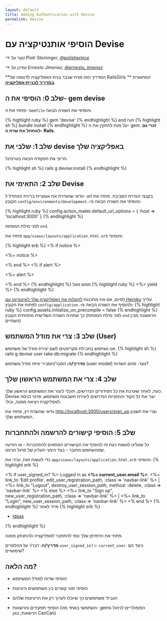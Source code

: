 ```yaml
---
layout: default
title: Adding Authentication with Devise
permalink: devise
---
```


# הוסיפי אותנטיקציה עם Devise

*נוצר על ידי Piotr Steininger, [@polishprince](https://twitter.com/polishprince)*

*עודכן על ידי Ernesto Jimenez, [@ernesto_jimenez](https://twitter.com/ernesto_jimenez)*

**המדריך הזה מניח שכבר בנית האפליקציה לדוגמה של RailsGirls המתוארת ** [**במדריך לבניית אפליקציה**](/app).


## שלב 0: הוסיפי את ה- gem devise

פתחי את ה- `Gemfile` והוסיפי את השורה הבאה

{% highlight ruby %}
gem 'devise'
{% endhighlight %}
and run
{% highlight sh %}
bundle install
{% endhighlight %}
על מנת להתקין את ה- gem. **זכרי גם לאתחל את שרת ה- Rails**.

## שלב 1: שלבי את devise באפליקציה שלך

הריצי את הפקודה הבאה בטרמינל.

{% highlight sh %}
rails g devise:install
{% endhighlight %}


## שלב 2: התאימי את Devise

וודאי שהגדרת את אופציית ברירת המחדל ל- url בקבצי הגדרת הסביבה. פתחי את הקובץ `config/environments/development.rb` והוסיפי את השורה הבאה:

{% highlight ruby %}
   config.action_mailer.default_url_options = { :host => 'localhost:3000' }
{% endhighlight %}

לפני מילת המפתח `end`.

פתחי את `app/views/layouts/application.html.erb` והוסיפי:

{% highlight erb %}
<% if notice %>
  <p class="alert alert-notice"><%= notice %></p>
<% end %>
<% if alert %>
  <p class="alert alert-error"><%= alert %></p>
<% end %>
{% endhighlight %}
ממש מעל
{% highlight ruby %}
   <%= yield %>
{% endhighlight %}

לסיום, אם את מתכננת [להעלות את האפליקציה שלך לאינטרנט עם Heroku](/heroku) עלייך לפתוח את הקובץ `config/application.rb` ולהוסיף את השורה הבאה:
{% highlight ruby %}
  config.assets.initialize_on_precompile = false
{% endhighlight %}
כך שתהיה השורה השלישית מתחתית הקובץ (לפני מילת המפתח `end` הראשונה מבין השתיים)

## שלב 3: צרי את מודל המשתמש (User)

אנו נשתמש בחבילת סקריפטים לשם יצירת מודל של משתמש.
{% highlight sh %}
   rails g devise user
   rake db:migrate
{% endhighlight %}

**מדריך/ה:** הסבר/הסבירי איזה מודל משתמש (user model) נוצר. מהם השדות?

## שלב 4: צרי את המשתמש הראשון שלך

כעת, לאחר שערכת את כל הסידורים הנדרשים, תוכלי ליצור את המשתמש הראשון שלך. Devise יוצר את כל הקוד וההפניות הנדרשים ליצירת חשבונות משתמש, פרטי כניסה לאפליקציה ויציאה ממנה, וכולי.

וודאי שהשרת רץ, פתחי את [http://localhost:3000/users/sign_up](http://localhost:3000/users/sign_up) וצרי את חשבון המשתמש שלך.

## שלב 5: הוסיפי קישורים להרשמה ולהתחברות

כל שעלינו לעשות כעת זה להוסיף את הקישורים המתאים להתחברות - או הודעה שמהשתמש מחובר - בצד הימני העליון של סרגל הניווט.

כדי לעשות זאת, ערכי את `app/views/layouts/application.html.erb` והוסיפי:
{% highlight erb %}
<p class="navbar-text pull-right">
<% if user_signed_in? %>
  Logged in as <strong><%= current_user.email %></strong>.
  <%= link_to 'Edit profile', edit_user_registration_path, :class => 'navbar-link' %> |
  <%= link_to "Logout", destroy_user_session_path, method: :delete, :class => 'navbar-link'  %>
<% else %>
  <%= link_to "Sign up", new_user_registration_path, :class => 'navbar-link'  %> |
  <%= link_to "Login", new_user_session_path, :class => 'navbar-link'  %>
<% end %>
{% endhighlight %}
מייד לאחר
{% highlight erb %}
<ul class="nav">
  <li class="active"><a href="/ideas">Ideas</a></li>
</ul>
{% endhighlight %}


פתחי את הדפדפן שלך ונסי להתחבר לאפליקציה ולהתנתק ממנה.

**מדריך/ה:** דבר/י על ההלפרים `user_signed_in?` ו- `current_user`. כיצד הם שימושיים?

## מה הלאה?

* הוסיפי שדות למודל המשתמש

* הוסיפי סוגי קשרים בין משתמשים ורעיונות

* הגבילי משתמשים כך שיוכלו לערוך רק את הרעיונות שלהם

* הוסיפי תפקידים והרשאות (השתמשי באחד מה- gems הפופולריים לניהול הרשאות, כגון CanCan)


